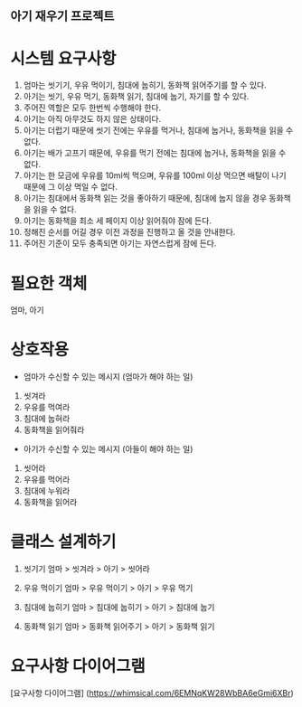 ## 아기 재우기 프로젝트 ##

# 시스템 요구사항
1. 엄마는 씻기기, 우유 먹이기, 침대에 눕히기, 동화책 읽어주기를 할 수 있다.
2. 아기는 씻기, 우유 먹기, 동화책 읽기, 침대에 눕기, 자기를 할 수 있다.
3. 주어진 역할은 모두 한번씩 수행해야 한다.
4. 아기는 아직 아무것도 하지 않은 상태이다.
5. 아기는 더럽기 때문에 씻기 전에는 우유를 먹거나, 침대에 눕거나, 동화책을 읽을 수 없다.
6. 아기는 배가 고프기 때문에, 우유를 먹기 전에는 침대에 눕거나, 동화책을 읽을 수 없다.
7. 아기는 한 모금에 우유를 10ml씩 먹으며, 우유를 100ml 이상 먹으면 배탈이 나기 때문에 그 이상 먹일 수 없다.
7. 아기는 침대에서 동화책 읽는 것을 좋아하기 때문에, 침대에 눕지 않을 경우 동화책을 읽을 수 없다.
8. 아기는 동화책을 최소 세 페이지 이상 읽어줘야 잠에 든다.
6. 정해진 순서를 어길 경우 이전 과정을 진행하고 올 것을 안내한다.
7. 주어진 기준이 모두 충족되면 아기는 자연스럽게 잠에 든다.


# 필요한 객체
엄마, 아기


# 상호작용
- 엄마가 수신할 수 있는 메시지 (엄마가 해야 하는 일)
1. 씻겨라
2. 우유를 먹여라
3. 침대에 눕혀라
4. 동화책을 읽어줘라

- 아기가 수신할 수 있는 메시지 (아들이 해야 하는 일)
1. 씻어라
2. 우유를 먹어라
3. 침대에 누워라
4. 동화책을 읽어라

# 클래스 설계하기
1. 씻기기
엄마 > 씻겨라 > 아기 > 씻어라

2. 우유 먹이기
엄마 > 우유 먹이기 > 아기 > 우유 먹기

3. 침대에 눕히기
엄마 > 침대에 눕히기 > 아기 > 침대에 눕기

4. 동화책 읽기
엄마 > 동화책 읽어주기 > 아기 > 동화책 읽기

# 요구사항 다이어그램
[요구사항 다이어그램] (https://whimsical.com/6EMNqKW28WbBA6eGmi6XBr)

